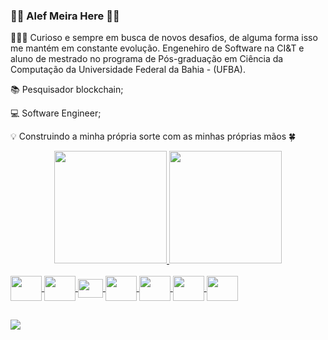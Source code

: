 ### 👨🏾 Alef Meira Here 👋🏿

👨🏾‍💻 Curioso e sempre em busca de novos desafios, de alguma forma isso me mantém em constante evolução. Engenehiro de Software na CI&T e aluno de mestrado no programa de Pós-graduação em Ciência da Computação da Universidade Federal da Bahia - (UFBA).

📚 Pesquisador blockchain;

💻 Software Engineer;


💡 Construindo a minha própria sorte com as minhas próprias mãos 🍀

 

<div align="center">
  <a href="https://github.com/Alefmeira">
  <img height="180em" src="https://github-readme-stats.vercel.app/api?username=Alefmeira&show_icons=true&theme=codeSTACKr&include_all_commits=true&count_private=true"/>
  <img height="180em" src="https://github-readme-stats.vercel.app/api/top-langs/?username=AlefMeira&layout=compact&langs_count=7&theme=codeSTACKr"/>
    
</div>
<div style="display: inline_block"><br>  
   <img  align="center" height="40" width="50" src="https://cdn.jsdelivr.net/gh/devicons/devicon/icons/java/java-original-wordmark.svg" />
   <img  align="center" height="40" width="50" src="https://cdn.jsdelivr.net/gh/devicons/devicon/icons/spring/spring-original-wordmark.svg"/>
   <img  align="center" height="30" width="40" src="https://cdn.jsdelivr.net/gh/devicons/devicon/icons/javascript/javascript-original.svg" />
   <img  align="center" height="40" width="50" src="https://cdn.jsdelivr.net/gh/devicons/devicon/icons/html5/html5-original-wordmark.svg"  />
   <img  align="center" height="40" width="50" src="https://cdn.jsdelivr.net/gh/devicons/devicon/icons/css3/css3-original-wordmark.svg"  />
   <img  align="center" height="40" width="50" src="https://cdn.jsdelivr.net/gh/devicons/devicon/icons/css3/css3-original-wordmark.svg"  />
   <img  align="center" height="40" width="50" src="https://cdn.jsdelivr.net/gh/devicons/devicon/icons/angularjs/angularjs-original.svg" />
          

</div>
  
  ##
  <div>
      <a href="https://www.linkedin.com/in/alefmeira" target="_blank"><img src="https://img.shields.io/badge/-LinkedIn-%230077B5?style=for-the-  badge&logo=linkedin&logoColor=white" target="_blank"></a> 
    </div>
  
  

<!--
**AlefMeira/Alefmeira** is a ✨ _special_ ✨ repository because its `README.md` (this file) appears on your GitHub profile.

Here are some ideas to get you started:


- 🌱 I’m currently learning ...
- 👯 I’m looking to collaborate on ...
- 🤔 I’m looking for help with ...
- 💬 Ask me about ...
- 📫 How to reach me: ...
- 😄 Pronouns: ...
- ⚡ Fun fact: ...
-->
